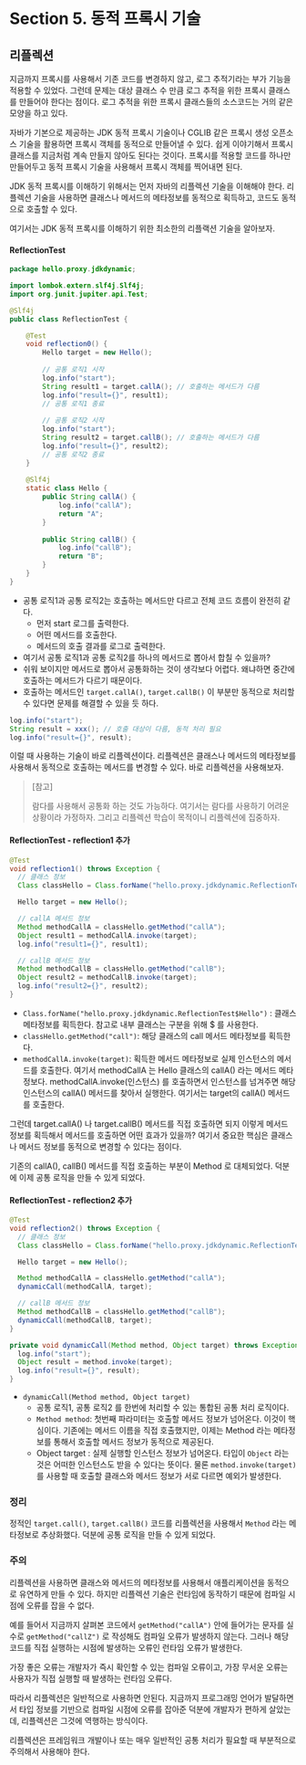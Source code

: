 # Section 5. 동적 프록시 기술

## 리플렉션

지금까지 프록시를 사용해서 기존 코드를 변경하지 않고, 로그 추적기라는 부가 기능을 적용할 수 있었다. 그런데 문제는 대상 클래스 수 만큼 로그 추적을 위한 프록시 클래스를 만들어야 한다는 점이다. 로그 추적을 위한 프록시 클래스들의 소스코드는 거의 같은 모양을 하고 있다.

자바가 기본으로 제공하는 JDK 동적 프록시 기술이나 CGLIB 같은 프록시 생성 오픈소스 기술을 활용하면 프록시 객체를 동적으로 만들어낼 수 있다. 쉽게 이야기해서 프록시 클래스를 지금처럼 계속 만들지 않아도 된다는 것이다. 프록시를 적용할 코드를 하나만 만들어두고 동적 프록시 기술을 사용해서 프록시 객체를 찍어내면 된다.

JDK 동적 프록시를 이해하기 위해서는 먼저 자바의 리플렉션 기술을 이해해야 한다. 리플렉션 기술을 사용하면 클래스나 메서드의 메타정보를 동적으로 획득하고, 코드도 동적으로 호출할 수 있다.

여기서는 JDK 동적 프록시를 이해하기 위한 최소한의 리플랙션 기술을 알아보자.



#### ReflectionTest

``` java
package hello.proxy.jdkdynamic;

import lombok.extern.slf4j.Slf4j;
import org.junit.jupiter.api.Test;

@Slf4j
public class ReflectionTest {

    @Test
    void reflection0() {
        Hello target = new Hello();
        
        // 공통 로직1 시작
        log.info("start");
        String result1 = target.callA(); // 호출하는 메서드가 다름
        log.info("result={}", result1);
        // 공통 로직1 종료
        
        // 공통 로직2 시작
        log.info("start");
        String result2 = target.callB(); // 호출하는 메서드가 다름
        log.info("result={}", result2);
        // 공통 로직2 종료
    }
    
    @Slf4j
    static class Hello {
        public String callA() {
            log.info("callA");
            return "A";
        }
        
        public String callB() {
            log.info("callB");
            return "B";
        }
    }
}
```

- 공통 로직1과 공통 로직2는 호출하는 메서드만 다르고 전체 코드 흐름이 완전히 같다.
  - 먼저 start 로그를 출력한다.
  - 어떤 메서드를 호출한다.
  - 메서드의 호출 결과를 로그로 출력한다.
- 여기서 공통 로직1과 공통 로직2를 하나의 메서드로 뽑아서 합칠 수 있을까?
- 쉬워 보이지만 메서드로 뽑아서 공통화하는 것이 생각보다 어렵다. 왜냐하면 중간에 호출하는 메서드가 다르기 때문이다.
- 호출하는 메서드인 `target.callA()`, `target.callB()` 이 부분만 동적으로 처리할 수 있다면 문제를 해결할 수 있을 듯 하다.

``` java
log.info("start");
String result = xxx(); // 호출 대상이 다름, 동적 처리 필요
log.info("result={}", result);
```

이럴 때 사용하는 기술이 바로 리플렉션이다. 리플렉션은 클래스나 메서드의 메타정보를 사용해서 동적으로 호출하는 메서드를 변경할 수 있다. 바로 리플렉션을 사용해보자.

> [참고]
>
> 람다를 사용해서 공통화 하는 것도 가능하다. 여기서는 람다를 사용하기 어려운 상황이라 가정하자. 그리고 리플렉션 학습이 목적이니 리플렉션에 집중하자.



#### ReflectionTest - reflection1 추가

``` java
@Test
void reflection1() throws Exception {
  // 클래스 정보
  Class classHello = Class.forName("hello.proxy.jdkdynamic.ReflectionTest$Hello");

  Hello target = new Hello();

  // callA 메서드 정보
  Method methodCallA = classHello.getMethod("callA");
  Object result1 = methodCallA.invoke(target);
  log.info("result1={}", result1);

  // callB 메서드 정보
  Method methodCallB = classHello.getMethod("callB");
  Object result2 = methodCallB.invoke(target);
  log.info("result2={}", result2);
}
```

- `Class.forName("hello.proxy.jdkdynamic.ReflectionTest$Hello")` : 클래스 메타정보를 획득한다. 참고로 내부 클래스는 구분을 위해 $ 를 사용한다.
- `classHello.getMethod("call")`: 해당 클래스의 call 메서드 메타정보를 획득한다.
- `methodCallA.invoke(target)`: 획득한 메서드 메타정보로 실제 인스턴스의 메서드를 호출한다. 여기서 methodCallA 는 Hello 클래스의 callA() 라는 메서드 메타정보다. methodCallA.invoke(인스턴스) 를 호출하면서 인스턴스를 넘겨주면 해당 인스턴스의 callA() 메서드를 찾아서 실행한다. 여기서는 target의 callA() 메서드를 호출한다.

그런데 target.callA() 나 target.callB() 메서드를 직접 호출하면 되지 이렇게 메서드 정보를 획득해서 메서드를 호출하면 어떤 효과가 있을까? 여기서 중요한 핵심은 클래스나 메서드 정보를 동적으로 변경할 수 있다는 점이다.

기존의 callA(), callB() 메서드를 직접 호출하는 부분이 Method 로 대체되었다. 덕분에 이제 공통 로직을 만들 수 있게 되었다.



#### ReflectionTest - reflection2 추가

``` java
@Test
void reflection2() throws Exception {
  // 클래스 정보
  Class classHello = Class.forName("hello.proxy.jdkdynamic.ReflectionTest$Hello");

  Hello target = new Hello();

  Method methodCallA = classHello.getMethod("callA");
  dynamicCall(methodCallA, target);

  // callB 메서드 정보
  Method methodCallB = classHello.getMethod("callB");
  dynamicCall(methodCallB, target);
}

private void dynamicCall(Method method, Object target) throws Exception {
  log.info("start");
  Object result = method.invoke(target);
  log.info("result={}", result);
}
```

- `dynamicCall(Method method, Object target)`
  - 공통 로직1, 공통 로직2 를 한번에 처리할 수 있는 통합된 공통 처리 로직이다.
  - `Method method`: 첫번째 파라미터는 호출할 메서드 정보가 넘어온다. 이것이 핵심이다. 기존에는 메서드 이름을 직접 호출했지만, 이제는 Method 라는 메타정보를 통해서 호출할 메서드 정보가 동적으로 제공된다.
  - Object target : 실제 실행할 인스턴스 정보가 넘어온다. 타입이 `Object` 라는 것은 어떠한 인스턴스도 받을 수 있다는 뜻이다. 물론 `method.invoke(target)` 를 사용할 때 호출할 클래스와 메서드 정보가 서로 다르면 예외가 발생한다.



### 정리

정적인 `target.call()`, `target.callB()` 코드를 리플렉션을 사용해서 `Method` 라는 메타정보로 추상화했다. 덕분에 공통 로직을 만들 수 있게 되었다.



### 주의

리플렉션을 사용하면 클래스와 메서드의 메타정보를 사용해서 애플리케이션을 동적으로 유연하게 만들 수 있다. 하지만 리플렉션 기술은 런타임에 동작하기 때문에 컴파일 시점에 오류를 잡을 수 없다.

예를 들어서 지금까지 살펴본 코드에서 `getMethod("callA")` 안에 들어가는 문자를 실수로 `getMethod("callZ")` 로 작성해도 컴파일 오류가 발생하지 않는다. 그러나 해당 코드를 직접 실행하는 시점에 발생하는 오류인 런타임 오류가 발생한다.

가장 좋은 오류는 개발자가 즉시 확인할 수 있는 컴파일 오류이고, 가장 무서운 오류는 사용자가 직접 실행할 때 발생하는 런타임 오류다.

따라서 리플렉션은 일반적으로 사용하면 안된다. 지금까지 프로그래밍 언어가 발달하면서 타입 정보를 기반으로 컴파일 시점에 오류를 잡아준 덕분에 개발자가 편하게 살았는데, 리플렉션은 그것에 역행하는 방식이다.

리플렉션은 프레임워크 개발이나 또는 매우 일반적인 공통 처리가 필요할 때 부분적으로 주의해서 사용해야 한다.

